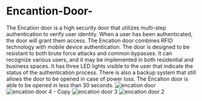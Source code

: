 # Encantion-Door-
The Encation door is a high security door that utilizes multi-step authentication to verify user identity. When a user has been authenticated, the door will grant them access. The Encation door combines RFID technology with mobile device authentication. The door is designed to be resistant to both brute force attacks and common bypasses. It can recognize various users, and it may be implemented in both residential and business spaces. It has three LED lights visible to the user that indicate the status of the authentication process. 
There is also a backup system that still allows the door to be opened in case of power loss. The Encation door is able to be opened in less than 30 seconds. 
![encation door](https://github.com/user-attachments/assets/d1148f47-9f3a-4100-ba05-3c78ec2919ad)
![encation door 4 - Copy](https://github.com/user-attachments/assets/f0331d1a-31fe-4a09-9524-85d061082e45)
![encation door 3](https://github.com/user-attachments/assets/3e659d1b-935a-425f-83b9-1c775011cb18)
![encation door 2](https://github.com/user-attachments/assets/9e38f5a2-d786-45c5-89fc-e4041b04fb64)




